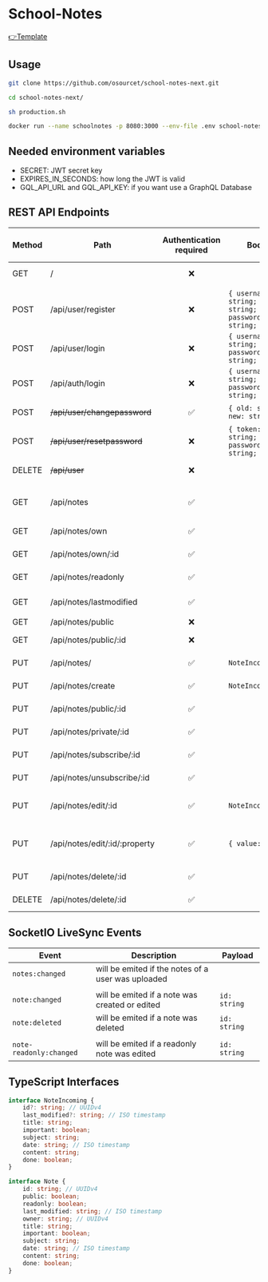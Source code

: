 # School-Notes

[👉Template](https://github.com/felix-07-11/TS-vueJS-vuetify-nestJS)

## Usage

```sh
git clone https://github.com/osourcet/school-notes-next.git

cd school-notes-next/

sh production.sh

docker run --name schoolnotes -p 8080:3000 --env-file .env school-notes-next:latest # App runs on port 8080
```

## Needed environment variables

-   SECRET: JWT secret key
-   EXPIRES_IN_SECONDS: how long the JWT is valid
-   GQL_API_URL and GQL_API_KEY: if you want use a GraphQL Database

## REST API Endpoints

| Method | Path                          | Authentication required | Body                                                     | Http status code   | Returns                              |
| ------ | ----------------------------- | :---------------------: | -------------------------------------------------------- | ------------------ | ------------------------------------ |
| GET    | /                             |           ❌            |                                                          | 200; 404           | frontend (VueJS)                     |
|        |                               |                         |                                                          |                    |                                      |
| POST   | /api/user/register            |           ❌            | `{ username: string; email: string; password: string; }` | 201; 403           |                                      |
| POST   | /api/user/login               |           ❌            | `{ username: string; password: string; }`                | 308                |                                      |
| POST   | /api/auth/login               |           ❌            | `{ username: string; password: string; }`                | 200; 403           | `{ token: string; }`                 |
| POST   | ~~/api/user/changepassword~~  |           ✅            | `{ old: string; new: string; }`                          | 200; 401           |                                      |
| POST   | ~~/api/user/resetpassword~~   |           ❌            | `{ token: string; password: string; }`                   | 200; 403           |                                      |
| DELETE | ~~/api/user~~                 |           ❌            |                                                          | 200; 403           |                                      |
|        |                               |                         |                                                          |                    |                                      |
| GET    | /api/notes                    |           ✅            |                                                          | 200; 401           | `{ own: Note[]; readonly: Note[]; }` |
| GET    | /api/notes/own                |           ✅            |                                                          | 200; 401           | `Note[]`                             |
| GET    | /api/notes/own/:id            |           ✅            |                                                          | 200; 401           | `Note`                               |
| GET    | /api/notes/readonly           |           ✅            |                                                          | 200; 401           | `Note[]`                             |
| GET    | /api/notes/lastmodified       |           ✅            |                                                          | 200; 401           | `{ lastmodified: string; }`          |
| GET    | /api/notes/public             |           ❌            |                                                          | 200                | `Note[]`                             |
| GET    | /api/notes/public/:id         |           ❌            |                                                          | 200; 404           | `Note`                               |
| PUT    | /api/notes/                   |           ✅            | `NoteIncoming[]`                                         | 200; 401           |                                      |
| PUT    | /api/notes/create             |           ✅            | `NoteIncoming`                                           | 201; 401           |                                      |
| PUT    | /api/notes/public/:id         |           ✅            |                                                          | 200; 401           |                                      |
| PUT    | /api/notes/private/:id        |           ✅            |                                                          | 200; 401           |                                      |
| PUT    | /api/notes/subscribe/:id      |           ✅            |                                                          | 200; 401           |                                      |
| PUT    | /api/notes/unsubscribe/:id    |           ✅            |                                                          | 200; 401           |                                      |
| PUT    | /api/notes/edit/:id           |           ✅            | `NoteIncoming`                                           | 200; 401; 404      |                                      |
| PUT    | /api/notes/edit/:id/:property |           ✅            | `{ value: any }`                                         | 200; 400; 401; 404 |                                      |
| PUT    | /api/notes/delete/:id         |           ✅            |                                                          | 200; 401           |                                      |
| DELETE | /api/notes/delete/:id         |           ✅            |                                                          | 200; 401           |                                      |

## SocketIO LiveSync Events

| Event                   | Description                                        | Payload      |
| ----------------------- | -------------------------------------------------- | ------------ |
| `notes:changed`         | will be emited if the notes of a user was uploaded |              |
|                         |                                                    |              |
| `note:changed`          | will be emited if a note was created or edited     | `id: string` |
| `note:deleted`          | will be emited if a note was deleted               | `id: string` |
|                         |                                                    |              |
| `note-readonly:changed` | will be emited if a readonly note was edited       | `id: string` |

## TypeScript Interfaces

```ts
interface NoteIncoming {
    id?: string; // UUIDv4
    last_modified?: string; // ISO timestamp
    title: string;
    important: boolean;
    subject: string;
    date: string; // ISO timestamp
    content: string;
    done: boolean;
}

interface Note {
    id: string; // UUIDv4
    public: boolean;
    readonly: boolean;
    last_modified: string; // ISO timestamp
    owner: string; // UUIDv4
    title: string;
    important: boolean;
    subject: string;
    date: string; // ISO timestamp
    content: string;
    done: boolean;
}
```
